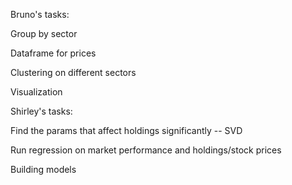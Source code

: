 Bruno's tasks:

Group by sector

Dataframe for prices

Clustering on different sectors

Visualization

Shirley's tasks:

Find the params that affect holdings significantly -- SVD

Run regression on market performance and holdings/stock prices

Building models
